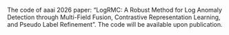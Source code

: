 The code of aaai 2026 paper: “LogRMC: A Robust Method for Log Anomaly Detection through Multi-Field Fusion, Contrastive Representation Learning, and Pseudo Label Refinement”. The code will be available upon publication.
